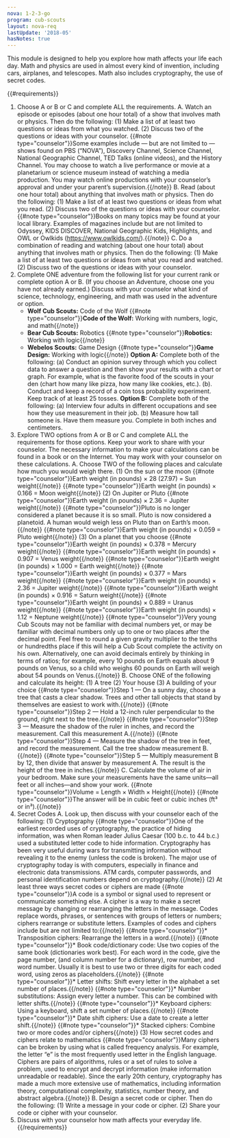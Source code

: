 ```yaml
---
nova: 1-2-3-go
program: cub-scouts
layout: nova-req
lastUpdate: '2018-05'
hasNotes: true
---
```


This module is designed to help you explore how math affects your life each day. Math and physics are used in almost every kind of invention, including cars, airplanes, and telescopes. Math also includes cryptography, the use of secret codes.

{{#requirements}}
1. Choose A or B or C and complete ALL the requirements.
    A. Watch an episode or episodes (about one hour total) of a show that involves math or physics.  Then do the following:
        (1) Make a list of at least two questions or ideas from what you watched.
        (2) Discuss two of the questions or ideas with your counselor.
        {{#note type="counselor"}}Some examples include — but are not limited to — shows found on PBS (“NOVA”), Discovery Channel, Science Channel, National Geographic Channel, TED Talks (online videos), and the History Channel. You may choose to watch a live performance or movie at a planetarium or science museum instead of watching a media production. You may watch online productions with your counselor’s approval and under your parent’s supervision.{{/note}}
    B. Read (about one hour total) about anything that involves math or physics. Then do the following:
        (1) Make a list of at least two questions or ideas from what you read.
        (2) Discuss two of the questions or ideas with your counselor.
        {{#note type="counselor"}}Books on many topics may be found at your local library. Examples of magazines include but are not limited to Odyssey, KIDS DISCOVER, National Geographic Kids, Highlights, and OWL or Owlkids (https://www.owlkids.com/).{{/note}}
    C. Do a combination of reading and watching (about one hour total) about anything that involves math or physics. Then do the following:
        (1) Make a list of at least two questions or ideas from what you read and watched.
        (2) Discuss two of the questions or ideas with your counselor.
2. Complete ONE adventure from the following list for your current rank or complete option A or B. (If you choose an Adventure, choose one you have not already earned.) Discuss with your counselor what kind of science, technology, engineering, and math was used in the adventure or option.
    * **Wolf Cub Scouts:** Code of the Wolf
        {{#note type="counselor"}}**Code of the Wolf:** Working with numbers, logic, and math{{/note}}
    * **Bear Cub Scouts:** Robotics
        {{#note type="counselor"}}**Robotics:** Working with logic{{/note}}
    * **Webelos Scouts:** Game Design
        {{#note type="counselor"}}**Game Design:** Working with logic{{/note}}
    **Option A:** Complete both of the following:
        (a) Conduct an opinion survey through which you collect data to answer a question and then show your results with a chart or graph. For example, what is the favorite food of the scouts in your den (chart how many like pizza, how many like cookies, etc.).
        (b). Conduct and keep a record of a coin toss probability experiment. Keep track of at least 25 tosses.
    **Option B:** Complete both of the following:
        (a) Interview four adults in different occupations and see how they use measurement in their job.
        (b) Measure how tall someone is. Have them measure you. Complete in both inches and centimeters.
3. Explore TWO options from A or B or C and complete ALL the requirements for those options.  Keep your work to share with your counselor. The necessary information to make your calculations can be found in a book or on the Internet. You may work with your counselor on these calculations.
    A. Choose TWO of the following places and calculate how much you would weigh there.
        (1) On the sun or the moon
            {{#note type="counselor"}}Earth weight (in pounds) × 28 (27.97) = Sun weight{{/note}}
            {{#note type="counselor"}}Earth weight (in pounds) × 0.166 = Moon weight{{/note}}
        (2) On Jupiter or Pluto
            {{#note type="counselor"}}Earth weight (in pounds) × 2.36 = Jupiter weight{{/note}}
            {{#note type="counselor"}}Pluto is no longer considered a planet because it is so small. Pluto is now considered a planetoid. A human would weigh less on Pluto than on Earth’s moon.{{/note}}
            {{#note type="counselor"}}Earth weight (in pounds) × 0.059 = Pluto weight{{/note}}
        (3) On a planet that you choose
            {{#note type="counselor"}}Earth weight (in pounds) × 0.378 = Mercury weight{{/note}}
            {{#note type="counselor"}}Earth weight (in pounds) × 0.907 = Venus weight{{/note}}
            {{#note type="counselor"}}Earth weight (in pounds) × 1.000 = Earth weight{{/note}}
            {{#note type="counselor"}}Earth weight (in pounds) × 0.377 = Mars weight{{/note}}
            {{#note type="counselor"}}Earth weight (in pounds) × 2.36 = Jupiter weight{{/note}}
            {{#note type="counselor"}}Earth weight (in pounds) × 0.916 = Saturn weight{{/note}}
            {{#note type="counselor"}}Earth weight (in pounds) × 0.889 = Uranus weight{{/note}}
            {{#note type="counselor"}}Earth weight (in pounds) × 1.12 = Neptune weight{{/note}}
            {{#note type="counselor"}}Very young Cub Scouts may not be familiar with decimal numbers yet, or may be familiar with decimal numbers only up to one or two places after the decimal point.  Feel free to round a given gravity multiplier to the tenths or hundredths place if this will help a Cub Scout complete the activity on his own. Alternatively, one can avoid decimals entirely by thinking in terms of ratios; for example, every 10 pounds on Earth equals about 9 pounds on Venus, so a child who weighs 60 pounds on Earth will weigh about 54 pounds on Venus.{{/note}}
    B. Choose ONE of the following and calculate its height:
        (1) A tree
        (2) Your house
        (3) A building of your choice
            {{#note type="counselor"}}Step 1 — On a sunny day, choose a tree that casts a clear shadow. Trees and other tall objects that stand by themselves are easiest to work with.{{/note}}
            {{#note type="counselor"}}Step 2 — Hold a 12-inch ruler perpendicular to the ground, right next to the tree.{{/note}}
            {{#note type="counselor"}}Step 3 — Measure the shadow of the ruler in inches, and record the measurement. Call this measurement A.{{/note}}
            {{#note type="counselor"}}Step 4 — Measure the shadow of the tree in feet, and record the measurement. Call the tree shadow measurement B.{{/note}}
            {{#note type="counselor"}}Step 5 — Multiply measurement B by 12, then divide that answer by measurement A. The result is the height of the tree in inches.{{/note}}
    C. Calculate the volume of air in your bedroom. Make sure your measurements have the same units—all feet or all inches—and show your work.
            {{#note type="counselor"}}Volume = Length × Width × Height{{/note}}
            {{#note type="counselor"}}The answer will be in cubic feet or cubic inches (ft³ or in³).{{/note}}
4. Secret Codes
    A. Look up, then discuss with your counselor each of the following:
        (1) Cryptography
            {{#note type="counselor"}}One of the earliest recorded uses of cryptography, the practice of hiding information, was when Roman leader Julius Caesar (100 b.c. to 44 b.c.) used a substituted letter code to hide information. Cryptography has been very useful during wars for transmitting information without revealing it to the enemy (unless the code is broken). The major use of cryptography today is with computers, especially in finance and electronic data transmissions. ATM cards, computer passwords, and personal identification numbers depend on cryptography.{{/note}}
        (2) At least three ways secret codes or ciphers are made
            {{#note type="counselor"}}A code is a symbol or signal used to represent or communicate something else. A cipher is a way to make a secret message by changing or rearranging the letters in the message. Codes replace words, phrases, or sentences with groups of letters or numbers; ciphers rearrange or substitute letters. Examples of codes and ciphers include but are not limited to:{{/note}}
            {{#note type="counselor"}}* Transposition ciphers: Rearrange the letters in a word.{{/note}}
            {{#note type="counselor"}}* Book code/dictionary code: Use two copies of the same book (dictionaries work best). For each word in the code, give the page number, (and column number for a dictionary), row number, and word number. Usually it is best to use two or three digits for each coded word, using zeros as placeholders.{{/note}}
            {{#note type="counselor"}}* Letter shifts: Shift every letter in the alphabet a set number of places.{{/note}}
            {{#note type="counselor"}}* Number substitutions: Assign every letter a number. This can be combined with letter shifts.{{/note}}
            {{#note type="counselor"}}* Keyboard ciphers: Using a keyboard, shift a set number of places.{{/note}}
            {{#note type="counselor"}}* Date shift ciphers: Use a date to create a letter shift.{{/note}}
            {{#note type="counselor"}}* Stacked ciphers: Combine two or more codes and/or ciphers{{/note}}
        (3) How secret codes and ciphers relate to mathematics
            {{#note type="counselor"}}Many ciphers can be broken by using what is called frequency analysis. For example, the letter “e” is the most frequently used letter in the English language. Ciphers are pairs of algorithms, rules or a set of rules to solve a problem, used to encrypt and decrypt information (make information unreadable or readable). Since the early 20th century, cryptography has made a much more extensive use of mathematics, including information theory, computational complexity, statistics, number theory, and abstract algebra.{{/note}}
    B. Design a secret code or cipher. Then do the following:
        (1) Write a message in your code or cipher.
        (2) Share your code or cipher with your counselor.
5. Discuss with your counselor how math affects your everyday life.
{{/requirements}}
